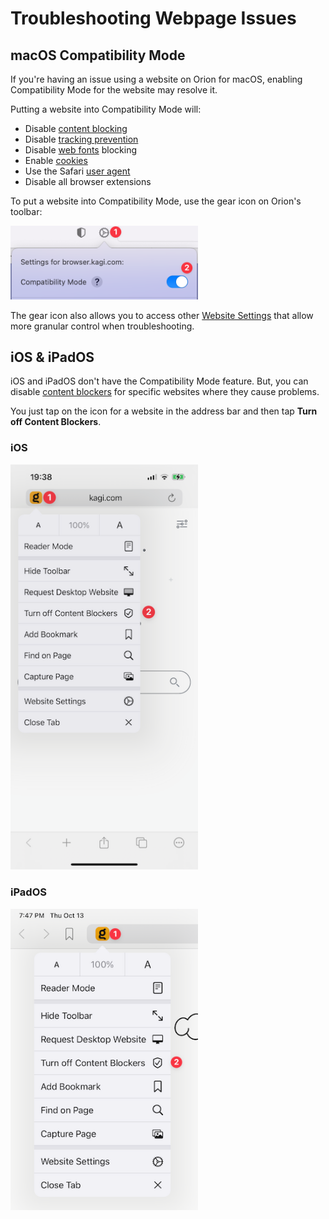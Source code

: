 # Troubleshooting Webpage Issues

<a name="macos"></a>
## macOS Compatibility Mode

If you're having an issue using a website on Orion for macOS, enabling Compatibility Mode for the website may resolve it.

Putting a website into Compatibility Mode will:

- Disable [content blocking](../privacy-and-security/protecting-privacy.md)
- Disable [tracking prevention](../privacy-and-security/protecting-privacy.md)
- Disable [web fonts](https://www.howtogeek.com/730585/what-is-a-web-font/) blocking
- Enable [cookies](https://en.wikipedia.org/wiki/HTTP_cookie)
- Use the Safari [user agent](https://developer.mozilla.org/en-US/docs/Web/HTTP/Headers/User-Agent) 
- Disable all browser extensions

To put a website into Compatibility Mode, use the gear icon on Orion's toolbar:

<img src="media/macos_compatibility.png" width="300" alt="Compatibility Mode for a Website on macOS"><br />

The gear icon also allows you to access other [Website Settings](../features/website-settings.md) that allow more granular control when troubleshooting.

<a name="ios_ipados"></a>
## iOS & iPadOS

iOS and iPadOS don't have the Compatibility Mode feature. But, you can disable [content blockers](../privacy-and-security/ad-tracking-blocking.md) for specific websites where they cause problems.

You just tap on the icon for a website in the address bar and then tap **Turn off Content Blockers**.

<a name="ios"></a>
### iOS

<img src="media/ios_disable_blockers.png" width="300" alt="iOS Disable Content Blockers"><br />

<a name="ipados"></a>
### iPadOS

<img src="media/ipados_disable_blockers.png" width="300" alt="iPadOS Disable Content Blockers"><br />